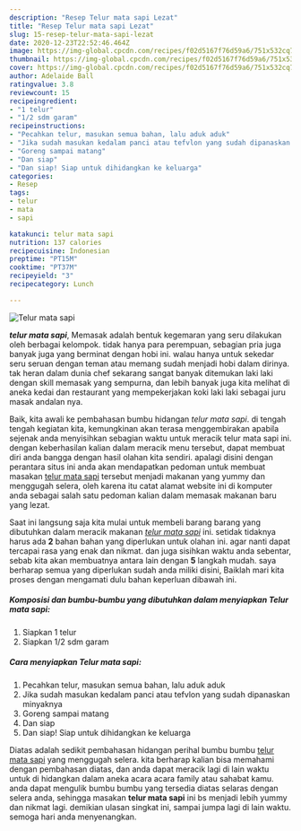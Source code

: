 ```yaml
---
description: "Resep Telur mata sapi Lezat"
title: "Resep Telur mata sapi Lezat"
slug: 15-resep-telur-mata-sapi-lezat
date: 2020-12-23T22:52:46.464Z
image: https://img-global.cpcdn.com/recipes/f02d5167f76d59a6/751x532cq70/telur-mata-sapi-foto-resep-utama.jpg
thumbnail: https://img-global.cpcdn.com/recipes/f02d5167f76d59a6/751x532cq70/telur-mata-sapi-foto-resep-utama.jpg
cover: https://img-global.cpcdn.com/recipes/f02d5167f76d59a6/751x532cq70/telur-mata-sapi-foto-resep-utama.jpg
author: Adelaide Ball
ratingvalue: 3.8
reviewcount: 15
recipeingredient:
- "1 telur"
- "1/2 sdm garam"
recipeinstructions:
- "Pecahkan telur, masukan semua bahan, lalu aduk aduk"
- "Jika sudah masukan kedalam panci atau tefvlon yang sudah dipanaskan minyaknya"
- "Goreng sampai matang"
- "Dan siap"
- "Dan siap! Siap untuk dihidangkan ke keluarga"
categories:
- Resep
tags:
- telur
- mata
- sapi

katakunci: telur mata sapi 
nutrition: 137 calories
recipecuisine: Indonesian
preptime: "PT15M"
cooktime: "PT37M"
recipeyield: "3"
recipecategory: Lunch

---
```



![Telur mata sapi](https://img-global.cpcdn.com/recipes/f02d5167f76d59a6/751x532cq70/telur-mata-sapi-foto-resep-utama.jpg)

<b><i>telur mata sapi</i></b>, Memasak adalah bentuk kegemaran yang seru dilakukan oleh berbagai kelompok. tidak hanya para perempuan, sebagian pria juga banyak juga yang berminat dengan hobi ini. walau hanya untuk sekedar seru seruan dengan teman atau memang sudah menjadi hobi dalam dirinya. tak heran dalam dunia chef sekarang sangat banyak ditemukan laki laki dengan skill memasak yang sempurna, dan lebih banyak juga kita melihat di aneka kedai dan restaurant yang mempekerjakan koki laki laki sebagai juru masak andalan nya.



Baik, kita awali ke pembahasan bumbu hidangan <i>telur mata sapi</i>. di tengah tengah kegiatan kita, kemungkinan akan terasa menggembirakan apabila sejenak anda menyisihkan sebagian waktu untuk meracik telur mata sapi ini. dengan keberhasilan kalian dalam meracik menu tersebut, dapat membuat diri anda bangga dengan hasil olahan kita sendiri. apalagi disini dengan perantara situs ini anda akan mendapatkan pedoman untuk membuat masakan <u>telur mata sapi</u> tersebut menjadi makanan yang yummy dan menggugah selera, oleh karena itu catat alamat website ini di komputer anda sebagai salah satu pedoman kalian dalam memasak makanan baru yang lezat.


Saat ini langsung saja kita mulai untuk membeli barang barang yang dibutuhkan dalam meracik makanan <u><i>telur mata sapi</i></u> ini. setidak tidaknya harus ada <b>2</b> bahan bahan yang diperlukan untuk olahan ini. agar nanti dapat tercapai rasa yang enak dan nikmat. dan juga sisihkan waktu anda sebentar, sebab kita akan membuatnya antara lain dengan <b>5</b> langkah mudah. saya berharap semua yang diperlukan sudah anda miliki disini, Baiklah mari kita proses dengan mengamati dulu bahan keperluan dibawah ini.

<!--inarticleads1-->

##### Komposisi dan bumbu-bumbu yang dibutuhkan dalam menyiapkan Telur mata sapi:

1. Siapkan 1 telur
1. Siapkan 1/2 sdm garam




<!--inarticleads2-->

##### Cara menyiapkan Telur mata sapi:

1. Pecahkan telur, masukan semua bahan, lalu aduk aduk
1. Jika sudah masukan kedalam panci atau tefvlon yang sudah dipanaskan minyaknya
1. Goreng sampai matang
1. Dan siap
1. Dan siap! Siap untuk dihidangkan ke keluarga




Diatas adalah sedikit pembahasan hidangan perihal bumbu bumbu <u>telur mata sapi</u> yang menggugah selera. kita berharap kalian bisa memahami dengan pembahasan diatas, dan anda dapat meracik lagi di lain waktu untuk di hidangkan dalam aneka acara acara family atau sahabat kamu. anda dapat mengulik bumbu bumbu yang tersedia diatas selaras dengan selera anda, sehingga masakan <b>telur mata sapi</b> ini bs menjadi lebih yummy dan nikmat lagi. demikian ulasan singkat ini, sampai jumpa lagi di lain waktu. semoga hari anda menyenangkan.
